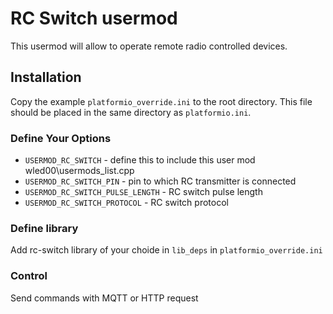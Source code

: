 # RC Switch usermod

This usermod will allow to operate remote radio controlled devices.

## Installation 

Copy the example `platformio_override.ini` to the root directory.  This file should be placed in the same directory as `platformio.ini`.

### Define Your Options

* `USERMOD_RC_SWITCH`                - define this to include this user mod wled00\usermods_list.cpp
* `USERMOD_RC_SWITCH_PIN`            - pin to which RC transmitter is connected
* `USERMOD_RC_SWITCH_PULSE_LENGTH`   - RC switch pulse length
* `USERMOD_RC_SWITCH_PROTOCOL`       - RC switch protocol

### Define library

Add rc-switch library of your choide in `lib_deps` in `platformio_override.ini`

### Control

Send commands with MQTT or HTTP request